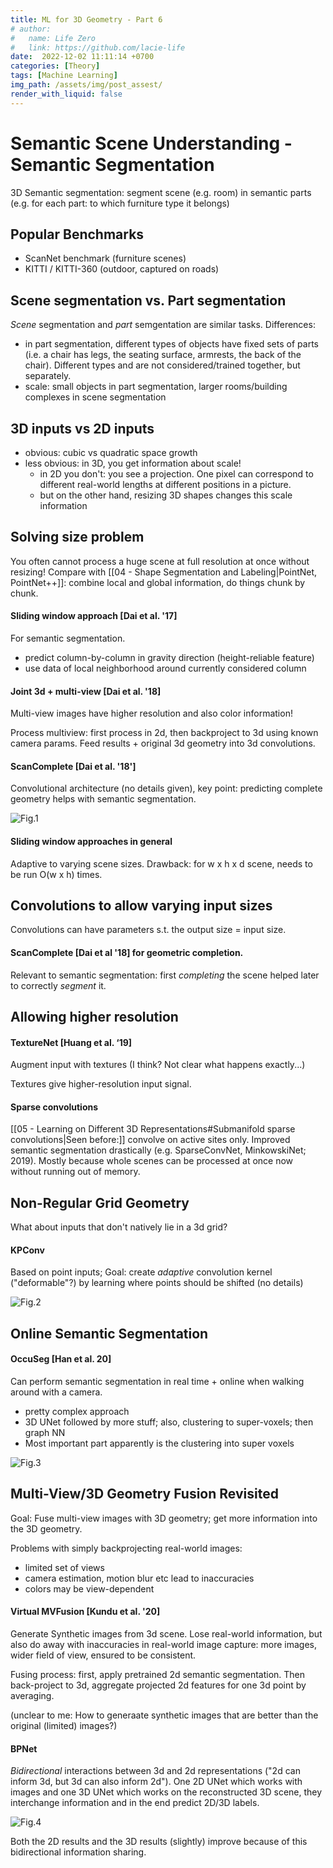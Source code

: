 ```yaml
---
title: ML for 3D Geometry - Part 6 
# author:
#   name: Life Zero
#   link: https://github.com/lacie-life
date:  2022-12-02 11:11:14 +0700
categories: [Theory]
tags: [Machine Learning]
img_path: /assets/img/post_assest/
render_with_liquid: false
---
```


# Semantic Scene Understanding - Semantic Segmentation

3D Semantic segmentation: segment scene (e.g. room) in semantic parts (e.g. for each part: to which furniture type it belongs)

## Popular Benchmarks
- ScanNet benchmark (furniture scenes)
- KITTI / KITTI-360 (outdoor, captured on roads)

## Scene segmentation vs. Part segmentation
*Scene* segmentation and *part* semgentation are similar tasks. Differences: 
- in part segmentation, different types of objects have fixed sets of parts (i.e. a chair has legs, the seating surface, armrests, the back of the chair). Different types and are not considered/trained together, but separately.
- scale: small objects in part segmentation, larger rooms/building complexes in scene segmentation

## 3D inputs vs 2D inputs
- obvious: cubic vs quadratic space growth
- less obvious: in 3D, you get information about scale! 
	- in 2D you don't: you see a projection. One pixel can correspond to different real-world lengths at different positions in a picture.
	- but on the other hand, resizing 3D shapes changes this scale information

## Solving size problem
You often cannot process a huge scene at full resolution at once without resizing! Compare with [[04 - Shape Segmentation and Labeling|PointNet, PointNet++]]: combine local and global information, do things chunk by chunk.

#### Sliding window approach [Dai et al. '17]
For semantic segmentation.
- predict column-by-column in gravity direction (height-reliable feature)
- use data of local neighborhood around currently considered column

#### Joint 3d + multi-view [Dai et al. '18]
Multi-view images have higher resolution and also color information!

Process multiview: first process in 2d, then backproject to 3d using known camera params. Feed results + original 3d geometry into 3d convolutions.

#### ScanComplete [Dai et al. '18']
Convolutional architecture (no details given), key point: predicting complete geometry helps with semantic segmentation.

![Fig.1](https://github.com/lacie-life/lacie-life.github.io/blob/main/assets/img/post_assest/scan-complete.png?raw=true)

#### Sliding window approaches in general
Adaptive to varying scene sizes. Drawback: for w x h x d scene, needs to be run O(w x h) times.


## Convolutions to allow varying input sizes
Convolutions can have parameters s.t. the output size = input size.

#### ScanComplete [Dai et al '18] for geometric completion.
Relevant to semantic segmentation: first *completing* the scene helped later to correctly *segment* it.

## Allowing higher resolution

#### TextureNet [Huang et al. ‘19]
Augment input with textures (I think? Not clear what happens exactly...)

Textures give higher-resolution input signal.

#### Sparse convolutions
[[05 - Learning on Different 3D Representations#Submanifold sparse convolutions|Seen before:]] convolve on active sites only. Improved semantic segmentation drastically (e.g. SparseConvNet, MinkowskiNet; 2019). Mostly because whole scenes can be processed at once now without running out of memory.


## Non-Regular Grid Geometry
What about inputs that don't natively lie in a 3d grid?

#### KPConv
Based on point inputs; Goal: create *adaptive* convolution kernel ("deformable"?) by learning where points should be shifted (no details)

![Fig.2](https://github.com/lacie-life/lacie-life.github.io/blob/main/assets/img/post_assest/kpconv.png?raw=true)

## Online Semantic Segmentation
#### OccuSeg [Han et al. 20]
Can perform semantic segmentation in real time + online when walking around with a camera.

- pretty complex approach
- 3D UNet followed by more stuff; also, clustering to super-voxels; then graph NN
- Most important part apparently is the clustering into super voxels

![Fig.3](https://github.com/lacie-life/lacie-life.github.io/blob/main/assets/img/post_assest/OccuSeg.png?raw=true)

## Multi-View/3D Geometry Fusion Revisited
Goal: Fuse multi-view images with 3D geometry; get more information into the 3D geometry. 

Problems with simply backprojecting real-world images:
- limited set of views
- camera estimation, motion blur etc lead to inaccuracies
- colors may be view-dependent

#### Virtual MVFusion [Kundu et al. '20]
Generate Synthetic images from 3d scene. Lose real-world information, but also do away with inaccuracies in real-world image capture: more images, wider field of view, ensured to be consistent.

Fusing process: first, apply pretrained 2d semantic segmentation. Then back-project to 3d, aggregate projected 2d features for one 3d point by averaging.

(unclear to me: How to generaate synthetic images that are better than the original (limited) images?)

#### BPNet
*Bidirectional* interactions between 3d and 2d representations ("2d can inform 3d, but 3d can also inform 2d"). One 2D UNet which works with images and one 3D UNet which works on the reconstructed 3D scene, they interchange information and in the end predict 2D/3D labels.

![Fig.4](https://github.com/lacie-life/lacie-life.github.io/blob/main/assets/img/post_assest/BPNet.png?raw=true)

Both the 2D results and the 3D results (slightly) improve because of this bidirectional information sharing.